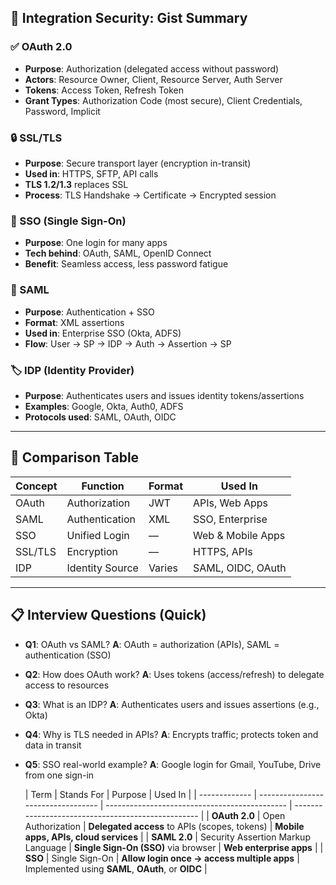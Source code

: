 ## 🔐 **Integration Security: Gist Summary**

### ✅ OAuth 2.0

* **Purpose**: Authorization (delegated access without password)
* **Actors**: Resource Owner, Client, Resource Server, Auth Server
* **Tokens**: Access Token, Refresh Token
* **Grant Types**: Authorization Code (most secure), Client Credentials, Password, Implicit

### 🔒 SSL/TLS

* **Purpose**: Secure transport layer (encryption in-transit)
* **Used in**: HTTPS, SFTP, API calls
* **TLS 1.2/1.3** replaces SSL
* **Process**: TLS Handshake → Certificate → Encrypted session

### 👤 SSO (Single Sign-On)

* **Purpose**: One login for many apps
* **Tech behind**: OAuth, SAML, OpenID Connect
* **Benefit**: Seamless access, less password fatigue

### 🔄 SAML

* **Purpose**: Authentication + SSO
* **Format**: XML assertions
* **Used in**: Enterprise SSO (Okta, ADFS)
* **Flow**: User → SP → IDP → Auth → Assertion → SP

### 🏷️ IDP (Identity Provider)

* **Purpose**: Authenticates users and issues identity tokens/assertions
* **Examples**: Google, Okta, Auth0, ADFS
* **Protocols used**: SAML, OAuth, OIDC

---

## 🔁 Comparison Table

| Concept | Function        | Format | Used In           |
| ------- | --------------- | ------ | ----------------- |
| OAuth   | Authorization   | JWT    | APIs, Web Apps    |
| SAML    | Authentication  | XML    | SSO, Enterprise   |
| SSO     | Unified Login   | —      | Web & Mobile Apps |
| SSL/TLS | Encryption      | —      | HTTPS, APIs       |
| IDP     | Identity Source | Varies | SAML, OIDC, OAuth |

---

## 📋 Interview Questions (Quick)

* **Q1**: OAuth vs SAML?
  **A**: OAuth = authorization (APIs), SAML = authentication (SSO)

* **Q2**: How does OAuth work?
  **A**: Uses tokens (access/refresh) to delegate access to resources

* **Q3**: What is an IDP?
  **A**: Authenticates users and issues assertions (e.g., Okta)

* **Q4**: Why is TLS needed in APIs?
  **A**: Encrypts traffic; protects token and data in transit

* **Q5**: SSO real-world example?
  **A**: Google login for Gmail, YouTube, Drive from one sign-in

  | Term          | Stands For                         | Purpose                                       | Used In                                            |
| ------------- | ---------------------------------- | --------------------------------------------- | -------------------------------------------------- |
| **OAuth 2.0** | Open Authorization                 | **Delegated access** to APIs (scopes, tokens) | **Mobile apps, APIs, cloud services**              |
| **SAML 2.0**  | Security Assertion Markup Language | **Single Sign-On (SSO)** via browser          | **Web enterprise apps**                            |
| **SSO**       | Single Sign-On                     | **Allow login once → access multiple apps**   | Implemented using **SAML**, **OAuth**, or **OIDC** |



